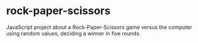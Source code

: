 # rock-paper-scissors

JavaScript project about a Rock-Paper-Scissors game versus the computer using random values, deciding a winner in five rounds.